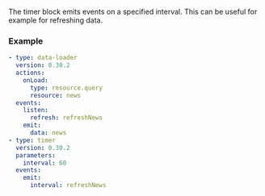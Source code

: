 The timer block emits events on a specified interval. This can be useful for example for refreshing
data.

### Example

```yaml
- type: data-loader
  version: 0.30.2
  actions:
    onLoad:
      type: resource.query
      resource: news
  events:
    listen:
      refresh: refreshNews
    emit:
      data: news
- type: timer
  version: 0.30.2
  parameters:
    interval: 60
  events:
    emit:
      interval: refreshNews
```

